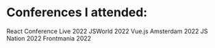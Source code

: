# Conferences I attended:
React Conference Live 2022
JSWorld 2022
Vue.js Amsterdam 2022
JS Nation 2022
Frontmania 2022
